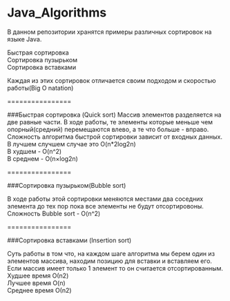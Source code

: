 # Java_Algorithms

В данном репозитории хранятся примеры различных сортировок на языке Java.

Быстрая сортировка<br>
Сортировка пузырьком<br>
Сортировка вставками

Каждая из этих сортировок отличается своим подходом и скоростью работы(Big O natation)

================

###Быстрая сортировка (Quick sort)
Массив элементов разделяется на две равные части.
В ходе работы, те элементы которые меньше чем опорный(средний) перемещаются влево,
а те что больше - вправо.
Сложность алгоритма быстрой сортировки зависит от входных данных.
В лучшем случшем случае это O(n*2log2n)<br>
В худшем - O(n^2)<br>
В среднем - O(n×log2n)

================

###Сортировка пузырьком(Bubble sort)

В ходе работы этой сортировки меняются местами два соседних элемента до тех пор
пока все элементы не будут отсортировоны.<br>
Сложность Bubble sort - O(n^2)

================

###Сортировка вставками (Insertion sort)

Суть работы в том что, на каждом шаге алгоритма мы берем один из элементов массива, 
находим позицию для вставки и вставляем его. 
Если массив имеет только 1 элемент то он считается отсортированным.
Худшее время	О(n2)<br>
Лучшее время	O(n)<br>
Среднее время	О(n2)
